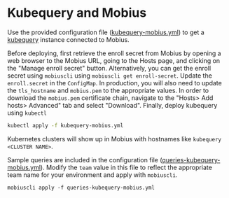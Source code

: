 # Kubequery and Mobius

Use the provided configuration file ([kubequery-mobius.yml](kubequery-mobius.yml)) to get a [kubequery](../../infrastructure/kubequery) instance connected to Mobius.

Before deploying, first retrieve the enroll secret from Mobius by opening a web browser to the Mobius URL, going to the Hosts page, and clicking on the "Manage enroll secret" button.
Alternatively, you can get the enroll secret using `mobiuscli` using `mobiuscli get enroll-secret`.
Update the `enroll.secret` in the `ConfigMap`. In production, you will also need to update the `tls_hostname` and `mobius.pem` to the appropriate values. In order to download the `mobius.pem` certificate chain, navigate to the "Hosts> Add hosts> Advanced" tab and select "Download". Finally, deploy kubequery using `kubectl`

```sh
kubectl apply -f kubequery-mobius.yml
```

Kubernetes clusters will show up in Mobius with hostnames like `kubequery <CLUSTER NAME>`.

Sample queries are included in the configuration file ([queries-kubequery-mobius.yml](queries-kubequery-mobius.yml)). Modify the `team` value in this file to reflect the appropriate team name for your environment and apply with `mobiuscli`.

```
mobiuscli apply -f queries-kubequery-mobius.yml
```
